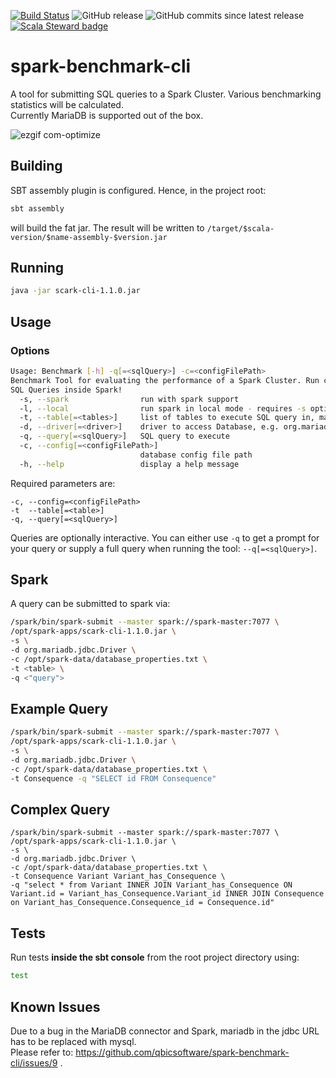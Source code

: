 [![Build Status](https://travis-ci.com/qbicsoftware/scark-cli.svg?branch=development)](https://travis-ci.com/qbicsoftware/scark-cli)
![GitHub release](https://img.shields.io/github/release/qbicsoftware/scark-cli.svg)
![GitHub commits since latest release](https://img.shields.io/github/commits-since/qbicsoftware/scark-cli/latest.svg)
[![Scala Steward badge](https://img.shields.io/badge/Scala_Steward-helping-brightgreen.svg?style=flat&logo=data:image/png;base64,iVBORw0KGgoAAAANSUhEUgAAAA4AAAAQCAMAAAARSr4IAAAAVFBMVEUAAACHjojlOy5NWlrKzcYRKjGFjIbp293YycuLa3pYY2LSqql4f3pCUFTgSjNodYRmcXUsPD/NTTbjRS+2jomhgnzNc223cGvZS0HaSD0XLjbaSjElhIr+AAAAAXRSTlMAQObYZgAAAHlJREFUCNdNyosOwyAIhWHAQS1Vt7a77/3fcxxdmv0xwmckutAR1nkm4ggbyEcg/wWmlGLDAA3oL50xi6fk5ffZ3E2E3QfZDCcCN2YtbEWZt+Drc6u6rlqv7Uk0LdKqqr5rk2UCRXOk0vmQKGfc94nOJyQjouF9H/wCc9gECEYfONoAAAAASUVORK5CYII=)](https://scala-steward.org)


# spark-benchmark-cli
A tool for submitting SQL queries to a Spark Cluster. Various benchmarking statistics will be calculated.    
Currently MariaDB is supported out of the box.


![ezgif com-optimize](https://user-images.githubusercontent.com/21954664/63680177-5b0bef80-c7f3-11e9-8cf6-9b754be5cf61.gif)


## Building
SBT assembly plugin is configured. Hence, in the project root:
```bash
sbt assembly
```
will build the fat jar. The result will be written to ```/target/$scala-version/$name-assembly-$version.jar```

## Running
```bash
java -jar scark-cli-1.1.0.jar
```

## Usage
### Options
```bash
Usage: Benchmark [-h] -q[=<sqlQuery>] -c=<configFilePath>
Benchmark Tool for evaluating the performance of a Spark Cluster. Run custom
SQL Queries inside Spark!
  -s, --spark                run with spark support 
  -l, --local                run spark in local mode - requires -s option to be in effect
  -t, --table[=<tables>]     list of tables to execute SQL query in, mandatory if running with spark support
  -d, --driver[=<driver>]    driver to access Database, e.g. org.mariadb.jdbc.Driver, mandatory if running with spark support 
  -q, --query[=<sqlQuery>]   SQL query to execute
  -c, --config[=<configFilePath>]
                             database config file path
  -h, --help                 display a help message
```
Required parameters are:
```
-c, --config=<configFilePath>
-t  --table[=<table>]
-q, --query[=<sqlQuery>]
```
Queries are optionally interactive.
You can either use ```-q``` to get a prompt for your query or supply a full query when running the tool: ```--q[=<sqlQuery>]```.

## Spark
A query can be submitted to spark via:
```bash
/spark/bin/spark-submit --master spark://spark-master:7077 \
/opt/spark-apps/scark-cli-1.1.0.jar \
-s \
-d org.mariadb.jdbc.Driver \
-c /opt/spark-data/database_properties.txt \
-t <table> \
-q <"query"> 
```

## Example Query
```bash
/spark/bin/spark-submit --master spark://spark-master:7077 \
/opt/spark-apps/scark-cli-1.1.0.jar \
-s \
-d org.mariadb.jdbc.Driver \
-c /opt/spark-data/database_properties.txt \
-t Consequence -q "SELECT id FROM Consequence"
```

## Complex Query
```
/spark/bin/spark-submit --master spark://spark-master:7077 \
/opt/spark-apps/scark-cli-1.1.0.jar \
-s \
-d org.mariadb.jdbc.Driver \
-c /opt/spark-data/database_properties.txt \ 
-t Consequence Variant Variant_has_Consequence \
-q "select * from Variant INNER JOIN Variant_has_Consequence ON Variant.id = Variant_has_Consequence.Variant_id INNER JOIN Consequence on Variant_has_Consequence.Consequence_id = Consequence.id"
```

## Tests
Run tests <b>inside the sbt console</b> from the root project directory using:
```bash
test
```

## Known Issues
Due to a bug in the MariaDB connector and Spark, mariadb in the jdbc URL has to be replaced with mysql.    
Please refer to: https://github.com/qbicsoftware/spark-benchmark-cli/issues/9 .
